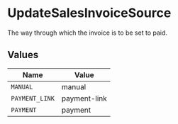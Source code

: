 # UpdateSalesInvoiceSource

The way through which the invoice is to be set to paid.


## Values

| Name           | Value          |
| -------------- | -------------- |
| `MANUAL`       | manual         |
| `PAYMENT_LINK` | payment-link   |
| `PAYMENT`      | payment        |